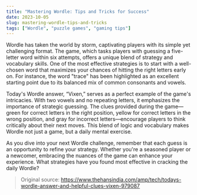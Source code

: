 ```yaml
---
title: "Mastering Wordle: Tips and Tricks for Success"
date: 2023-10-05
slug: mastering-wordle-tips-and-tricks
tags: ["Wordle", "puzzle games", "gaming tips"]
---
```


Wordle has taken the world by storm, captivating players with its simple yet challenging format. The game, which tasks players with guessing a five-letter word within six attempts, offers a unique blend of strategy and vocabulary skills. One of the most effective strategies is to start with a well-chosen word that maximizes your chances of hitting the right letters early on. For instance, the word "trace" has been highlighted as an excellent starting point due to its balanced mix of common consonants and vowels.

Today's Wordle answer, “Vixen,” serves as a perfect example of the game's intricacies. With two vowels and no repeating letters, it emphasizes the importance of strategic guessing. The clues provided during the game—green for correct letters in the right position, yellow for correct letters in the wrong position, and gray for incorrect letters—encourage players to think critically about their next moves. This blend of logic and vocabulary makes Wordle not just a game, but a daily mental exercise.

As you dive into your next Wordle challenge, remember that each guess is an opportunity to refine your strategy. Whether you're a seasoned player or a newcomer, embracing the nuances of the game can enhance your experience. What strategies have you found most effective in cracking the daily Wordle?

> Original source: https://www.thehansindia.com/amp/tech/todays-wordle-answer-and-helpful-clues-vixen-979087